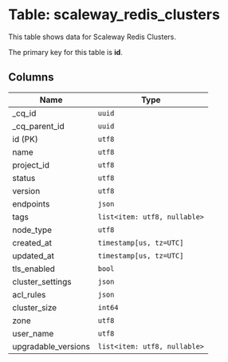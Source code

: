 # Table: scaleway_redis_clusters

This table shows data for Scaleway Redis Clusters.

The primary key for this table is **id**.

## Columns

| Name          | Type          |
| ------------- | ------------- |
|_cq_id|`uuid`|
|_cq_parent_id|`uuid`|
|id (PK)|`utf8`|
|name|`utf8`|
|project_id|`utf8`|
|status|`utf8`|
|version|`utf8`|
|endpoints|`json`|
|tags|`list<item: utf8, nullable>`|
|node_type|`utf8`|
|created_at|`timestamp[us, tz=UTC]`|
|updated_at|`timestamp[us, tz=UTC]`|
|tls_enabled|`bool`|
|cluster_settings|`json`|
|acl_rules|`json`|
|cluster_size|`int64`|
|zone|`utf8`|
|user_name|`utf8`|
|upgradable_versions|`list<item: utf8, nullable>`|